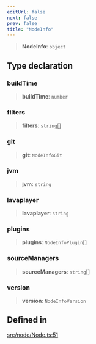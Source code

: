 ```yaml
---
editUrl: false
next: false
prev: false
title: "NodeInfo"
---
```


> **NodeInfo**: `object`

## Type declaration

### buildTime

> **buildTime**: `number`

### filters

> **filters**: `string`[]

### git

> **git**: `NodeInfoGit`

### jvm

> **jvm**: `string`

### lavaplayer

> **lavaplayer**: `string`

### plugins

> **plugins**: `NodeInfoPlugin`[]

### sourceManagers

> **sourceManagers**: `string`[]

### version

> **version**: `NodeInfoVersion`

## Defined in

[src/node/Node.ts:51](https://github.com/shipgirlproject/shoukaku/blob/f3e4f8953c070c0cdfec493d072e6a22e3555895/src/node/Node.ts#L51)
